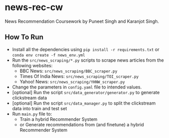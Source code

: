 # news-rec-cw
News Recommendation Coursework by Puneet Singh and Karanjot Singh.

## How To Run 
- Install all the dependencies using `pip install -r requirements.txt` or `conda env create -f news_env.yml`
- Run the `src/news_scraping/*.py` scripts to scrape news articles from the following websites:
    - BBC News: `src/news_scraping/BBC_scraper.py`
    - Times Of India News: `src/news_scraping/TOI_scraper.py`
    - Yahoo! News: `src/news_scraping/YHNW_scraper.py`
- Change the parameters in `config.yaml` file to intended values.
- [optional] Run the script `src/data_generator/generator.py` to generate clickstream data
- [optional] Run the script `src/data_manager.py` to split the clickstream data into train and test set
- Run `main.py` file to:
    - Train a hybrid Recommender System
    - or Generate recommendations from (and finetune) a hybrid Recommender System